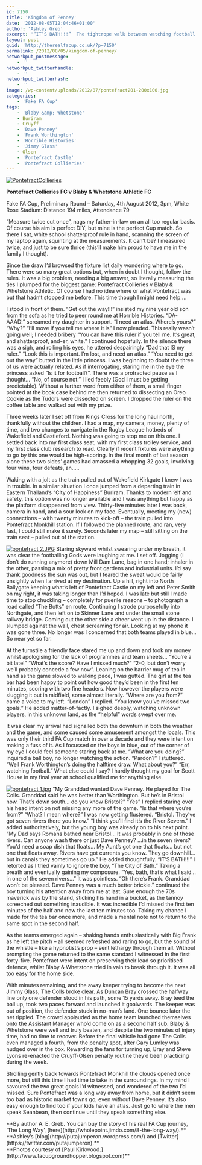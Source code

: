 ```yaml
---
id: 7150
title: 'Kingdom of Penney'
date: '2012-08-05T12:04:46+01:00'
author: 'Ashley Greb'
excerpt: '“IT’S BATH!!!”  The tightrope walk between watching football and engaging with your fellow fan ... A. E. Greb heads north.'
layout: post
guid: 'http://therealfacup.co.uk/?p=7150'
permalink: /2012/08/05/kingdom-of-penney/
networkpub_postmessage:
    - ''
networkpub_twitterhandle:
    - ''
networkpub_twitterhash:
    - ''
image: /wp-content/uploads/2012/07/pontefract201-200x100.jpg
categories:
    - 'Fake FA Cup'
tags:
    - 'Blaby &amp; Whetstone'
    - Buriram
    - Cruyff
    - 'Dave Penney'
    - 'Frank Worthington'
    - 'Horrible Histories'
    - 'Jimmy Glass'
    - Olsen
    - 'Pontefract Castle'
    - 'Pontefract Collieries'
---
```


[![](http://therealfacup.co.uk/wp-content/uploads/2012/07/PontefractCollieries.jpg "PontefractCollieries")](http://therealfacup.co.uk/2012/08/05/kingdom-of-penney/pontefractcollieries/)

**Pontefract Collieries FC v Blaby &amp; Whetstone Athletic FC**

Fake FA Cup, Preliminary Round – Saturday, 4th August 2012, 3pm, White Rose Stadium: Distance 194 miles, Attendance 79

“Measure twice cut once”, nags my father-in-law on an all too regular basis. Of course his aim is perfect DIY, but mine is the perfect Cup match. So there I sat, white school shatterproof rule in hand, scanning the screen of my laptop again, squinting at the measurements. It can’t be? I measured twice, and just to be sure thrice (this’ll make him proud to have me in the family I thought).

Since the draw I’d browsed the fixture list daily wondering where to go. There were so many great options but, when in doubt I thought, follow the rules. It was a big problem, needing a big answer, so literally measuring the ties I plumped for the biggest game: Pontefract Collieries v Blaby &amp; Whetstone Athletic. Of course I had no idea where or what Pontefract was but that hadn’t stopped me before. This time though I might need help….

I stood in front of them. “Get out the way!!!” insisted my nine year old son from the sofa as he tried to peer round me at Horrible Histories. “DA-AAAD!” screamed my daughter in support. “I need an atlas. Where’s yours?” “Why?” “I’ll move if you tell me where it is” I now pleaded. This really wasn’t going well; I needed bribery “You can have this ruler if you tell me. It’s great, and shatterproof, and-er, white.” I continued hopefully. In the silence there was a sigh, and rolling his eyes, he uttered despairingly “Dad that IS my ruler.” “Look this is important. I’m lost, and need an atlas.” “You need to get out the way” butted in the little princess. I was beginning to doubt the three of us were actually related. As if interrogating, staring me in the eye the princess asked “Is it for football?”. There was a protracted pause as I thought… “No, of course not.” I lied feebly (God I must be getting predictable). Without a further word from either of them, a small finger pointed at the book case behind me then returned to dissecting an Oreo Cookie as the Tudors were dissected on screen. I dropped the ruler on the coffee table and walked out with my prize.

Three weeks later I set off from Kings Cross for the long haul north, thankfully without the children. I had a map, my camera, money, plenty of time, and two changes to navigate in the Rugby League hotbeds of Wakefield and Castleford. Nothing was going to stop me on this one. I settled back into my first class seat, with my first class trolley service, and my first class club research to read. Clearly if recent fixtures were anything to go by this one would be high-scoring. In the final month of last season alone these two sides’ games had amassed a whopping 32 goals, involving four wins, four defeats, an…..

Waking with a jolt as the train pulled out of Wakefield Kirkgate I knew I was in trouble. In a similar situation I once jumped from a departing train in Eastern Thailand’s “City of Happiness” Buriram. Thanks to modern ‘elf and safety, this option was no longer available and I was anything but happy as the platform disappeared from view. Thirty-five minutes later I was back, camera in hand, and a sour look on my face. Eventually, meeting my (new) connections – with twenty minutes to kick-off – the train pulled into Pontefract Monkhill station. If I followed the planned route, and ran, very fast, I could still make it surely. Seconds later my map – still sitting on the train seat – pulled out of the station.

[![pontefract 2.JPG](http://lh4.ggpht.com/--NmBBK8HuhM/UBha4EQ_5lI/AAAAAAAABmQ/KLlRadb02cA/h320/pontefract%2525202.JPG)](http://lh4.ggpht.com/--NmBBK8HuhM/UBha4EQ_5lI/AAAAAAAABmQ/KLlRadb02cA/w800/pontefract%2525202.JPG) Staring skyward whilst swearing under my breath, it was clear the footballing Gods were laughing at me. I set off. Jogging (I don’t do running anymore) down Mill Dam Lane, bag in one hand; inhaler in the other, passing a mix of pretty front gardens and industrial units. I’d say thank goodness the sun was out, but I feared the sweat would be fairly unsightly when I arrived at my destination. Up a hill, right into North Bailygate keeping what’s left of Pontefract Castle on my left and Peter Smith on my right, it was taking longer than I’d hoped. I was late but still I made time to stop chuckling – completely for puerile reasons – to photograph a road called “The Butts” en route. Continuing I strode purposefully into Northgate, and then left on to Skinner Lane and under the small stone railway bridge. Coming out the other side a cheer went up in the distance. I slumped against the wall, chest screaming for air. Looking at my phone it was gone three. No longer was I concerned that both teams played in blue… So near yet so far.

At the turnstile a friendly face stared me up and down and took my money whilst apologising for the lack of programmes and team sheets… “You’re a bit late!” “What’s the score? Have I missed much?” “2-0, but don’t worry we’ll probably concede a few now”. Leaning on the barrier mug of tea in hand as the game slowed to walking pace, I was gutted. The girl at the tea bar had been happy to point out how good they’d been in the first ten minutes, scoring with two fine headers. Now however the players were slugging it out in midfield, some almost literally. “Where are you from?” came a voice to my left. “London” I replied. “You know you’ve missed two goals.” He added matter-of-factly. I sighed deeply, watching unknown players, in this unknown land, as the “helpful” words swept over me.

It was clear my arrival had signalled both the downturn in both the weather and the game, and some caused some amusement amongst the locals. This was only their third FA Cup match in over a decade and they were intent on making a fuss of it. As I focussed on the boys in blue, out of the corner of my eye I could feel someone staring back at me. “What are you doing?” inquired a ball boy, no longer watching the action. “Pardon?” I stuttered. “Well Frank Worthington’s doing the halftime draw. What about you?” “Err, watching football.” What else could I say? I hardly thought my goal for Scott House in my final year at school qualified me for anything else.

[![pontefract 1.jpg](http://lh3.ggpht.com/-M4dJfYEfJpo/UBha4Bp2fUI/AAAAAAAABmM/6vyXlxA972k/h320/pontefract%2525201.jpg)](http://lh3.ggpht.com/-M4dJfYEfJpo/UBha4Bp2fUI/AAAAAAAABmM/6vyXlxA972k/w800/pontefract%2525201.jpg) “My Granddad wanted Dave Penney. He played for The Colls. Granddad said he was better than Worthington. But he’s in Bristol now. That’s down south… do you know Bristol?” “Yes” I replied staring over his head intent on not missing any more of the game. “Is that where you’re from?” “What? I mean where?” I was now getting flustered. “Bristol. They’ve got seven rivers there you know.” “I think you’ll find it’s the River Severn.” I added authoritatively, but the young boy was already on to his next point. “My Dad says Romans bathed near Bristol… It was probably in one of those rivers. Can anyone wash there or just Dave Penney? …in the seven rivers? You’d need a soap dish that floats… My Aunt’s got one that floats… but not one that floats away. Rivers have got currents you know. They go downhill… but in canals they sometimes go up.” He added thoughtfully. “IT’S BATH!!!” I retorted as I tried vainly to ignore the boy, “The City of Bath.” Taking a breath and eventually gaining my composure. “Yes, bath, that’s what I said… in one of the seven rivers…” It was pointless. “Oh there’s Frank. Granddad won’t be pleased. Dave Penney was a much better brickie.” continued the boy turning his attention away from me at last. Sure enough the 70s maverick was by the stand, sticking his hand in a bucket, as the tannoy screeched out something inaudible. It was incredible I’d missed the first ten minutes of the half and now the last ten minutes too. Taking my chance I made for the tea bar once more, and made a mental note not to return to the same spot in the second half.

As the teams emerged again – shaking hands enthusiastically with Big Frank as he left the pitch – all seemed refreshed and raring to go, but the sound of the whistle – like a hypnotist’s prop – sent lethargy through them all. Without prompting the game returned to the same standard I witnessed in the first forty-five. Pontefract were intent on preserving their lead so prioritised defence, whilst Blaby &amp; Whetstone tried in vain to break through it. It was all too easy for the home side.

With minutes remaining, and the away keeper trying to become the next Jimmy Glass, The Colls broke clear. As Duncan Bray crossed the halfway line only one defender stood in his path, some 15 yards away. Bray teed the ball up, took two paces forward and launched it goalwards. The keeper was out of position, the defender stuck in no-man’s land. One bounce later the net rippled. The crowd applauded as the home team launched themselves onto the Assistant Manager who’d come on as a second half sub. Blaby &amp; Whetstone were well and truly beaten, and despite the two minutes of injury time, had no time to recover. Before the final whistle had gone The Colls even managed a fourth, from the penalty spot, after Gary Lumley was nudged over in the box. Rewarding the fans for turning up, Bray and Steve Lyons re-enacted the Cruyff-Olsen penalty routine they’d been practicing during the week.

Strolling gently back towards Pontefract Monkhill the clouds opened once more, but still this time I had time to take in the surroundings. In my mind I savoured the two great goals I’d witnessed, and wondered of the two I’d missed. Sure Pontefract was a long way away from home, but it didn’t seem too bad as historic market towns go, even without Dave Penney. It’s also easy enough to find too if your kids have an atlas. Just go to where the men speak Seanbean, then continue until they speak something else.

<div>**By author A. E. Greb. You can buy the story of his real FA Cup journey, ‘The Long Way’, [here](http://wholepoint.jimdo.com/8-the-long-way/).**</div><div>**Ashley’s [blog](http://putajumperon.wordpress.com/) and [Twitter](https://twitter.com/putajumperon).**</div><div></div><div>**Photos courtesy of [Paul Kirkwood.](http://www.facupgroundhopper.blogspot.com)**</div>